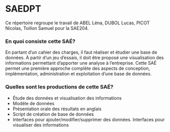 # SAEDPT
Ce répertoire regroupe le travail de ABEL Léna, DUBOL Lucas, PICOT Nicolas, Toillon Samuel pour la SAE204.

### **En quoi consiste cette SAÉ?**

En partant d’un cahier des charges, il faut réaliser et étudier une base de données. À partir d’un jeu d’essais, il doit être proposé une visualisation des informations permettant d’apporter une analyse à l’entreprise. Cette SAÉ permet une première approche complète des aspects de conception, implémentation, administration et exploitation d’une base de données.


### Quelles sont les productions de cette SAÉ?

- Étude des données et visualisation des informations
- Modèle de données
- Présentation orale des résultats en anglais
- Script de création de base de données
- Interfaces pour ajouter/modifier/supprimer des données. Interfaces pour visualiser des informations

